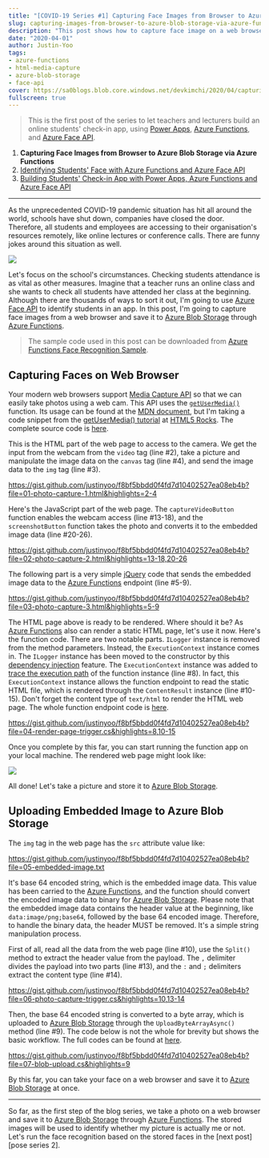 ```yaml
---
title: "[COVID-19 Series #1] Capturing Face Images from Browser to Azure Blob Storage via Azure Functions"
slug: capturing-images-from-browser-to-azure-blob-storage-via-azure-functions
description: "This post shows how to capture face image on a web browser and save it to Azure Blob Storage through Azure Functions."
date: "2020-04-01"
author: Justin-Yoo
tags:
- azure-functions
- html-media-capture
- azure-blob-storage
- face-api
cover: https://sa0blogs.blob.core.windows.net/devkimchi/2020/04/capturing-images-from-browser-to-azure-blob-storage-via-azure-functions-00.png
fullscreen: true
---
```


> This is the first post of the series to let teachers and lecturers build an online students' check-in app, using [Power Apps][power apps], [Azure Functions][az func], and [Azure Face API][az cog faceapi].

1. **Capturing Face Images from Browser to Azure Blob Storage via Azure Functions**
2. [Identifying Students' Face with Azure Functions and Azure Face API][post series 2]
3. [Building Students' Check-in App with Power Apps, Azure Functions and Azure Face API][post series 3]

---

As the unprecedented COVID-19 pandemic situation has hit all around the world, schools have shut down, companies have closed the door. Therefore, all students and employees are accessing to their organisation's resources remotely, like online lectures or conference calls. There are funny jokes around this situation as well.

![][image-02]

Let's focus on the school's circumstances. Checking students attendance is as vital as other measures. Imagine that a teacher runs an online class and she wants to check all students have attended her class at the beginning. Although there are thousands of ways to sort it out, I'm going to use [Azure Face API][az cog faceapi] to identify students in an app. In this post, I'm going to capture face images from a web browser and save it to [Azure Blob Storage][az storage blob] through [Azure Functions][az func].

> The sample code used in this post can be downloaded from [Azure Functions Face Recognition Sample][gh sample].


## Capturing Faces on Web Browser ##

Your modern web browsers support [Media Capture API][mdn media capture] so that we can easily take photos using a web cam. This API uses the [`getUserMedia()`][mdn getusermedia] function. Its usage can be found at the [MDN document][mdn getusermedia], but I'm taking a code snippet from the [getUserMedia() tutorial][html5rocks tutorial getusermedia] at [HTML5 Rocks][html5rocks tutorial]. The complete source code is [here][gh photocapture].

This is the HTML part of the web page to access to the camera. We get the input from the webcam from the `video` tag (line #2), take a picture and manipulate the image data on the `canvas` tag (line #4), and send the image data to the `img` tag (line #3).

https://gist.github.com/justinyoo/f8bf5bbdd0f4fd7d10402527ea08eb4b?file=01-photo-capture-1.html&highlights=2-4

Here's the JavaScript part of the web page. The `captureVideoButton` function enables the webcam access (line #13-18), and the `screenshotButton` function takes the photo and converts it to the embedded image data (line #20-26).

https://gist.github.com/justinyoo/f8bf5bbdd0f4fd7d10402527ea08eb4b?file=02-photo-capture-2.html&highlights=13-18,20-26

The following part is a very simple [jQuery][jq] code that sends the embedded image data to the [Azure Functions][az func] endpoint (line #5-9).

https://gist.github.com/justinyoo/f8bf5bbdd0f4fd7d10402527ea08eb4b?file=03-photo-capture-3.html&highlights=5-9

The HTML page above is ready to be rendered. Where should it be? As [Azure Functions][az func] also can render a static HTML page, let's use it now. Here's the function code. There are two notable parts. `ILogger` instance is removed from the method parameters. Instead, the `ExecutionContext` instance comes in. The `ILogger` instance has been moved to the constructor by this [dependency injection][az func di] feature. The `ExecutionContext` instance was added to [trace the execution path][az func executioncontext] of the function instance (line #8). In fact, this `ExecutionContext` instance allows the function endpoint to read the static HTML file, which is rendered through the `ContentResult` instance (line #10-15). Don't forget the content type of `text/html` to render the HTML web page. The whole function endpoint code is [here][gh trigger renderpage].

https://gist.github.com/justinyoo/f8bf5bbdd0f4fd7d10402527ea08eb4b?file=04-render-page-trigger.cs&highlights=8,10-15

Once you complete by this far, you can start running the function app on your local machine. The rendered web page might look like:

![][image-01]

All done! Let's take a picture and store it to [Azure Blob Storage][az storage blob].


## Uploading Embedded Image to Azure Blob Storage ##

The `img` tag in the web page has the `src` attribute value like:

https://gist.github.com/justinyoo/f8bf5bbdd0f4fd7d10402527ea08eb4b?file=05-embedded-image.txt

It's base 64 encoded string, which is the embedded image data. This value has been carried to the [Azure Functions][az func], and the function should convert the encoded image data to binary for [Azure Blob Storage][az storage blob]. Please note that the embedded image data contains the header value at the beginning, like `data:image/png;base64`, followed by the base 64 encoded image. Therefore, to handle the binary data, the header MUST be removed. It's a simple string manipulation process.

First of all, read all the data from the web page (line #10), use the `Split()` method to extract the header value from the payload. The `,` delimiter divides the payload into two parts (line #13), and the `:` and `;` delimiters extract the content type (line #14).

https://gist.github.com/justinyoo/f8bf5bbdd0f4fd7d10402527ea08eb4b?file=06-photo-capture-trigger.cs&highlights=10,13-14

Then, the base 64 encoded string is converted to a byte array, which is uploaded to [Azure Blob Storage][az storage blob] through the `UploadByteArrayAsync()` method (line #9). The code below is not the whole for brevity but shows the basic workflow. The full codes can be found at [here][gh trigger photocapture].

https://gist.github.com/justinyoo/f8bf5bbdd0f4fd7d10402527ea08eb4b?file=07-blob-upload.cs&highlights=9

By this far, you can take your face on a web browser and save it to [Azure Blob Storage][az storage blob] at once.

---

So far, as the first step of the blog series, we take a photo on a web browser and save it to [Azure Blob Storage][az storage blob] through [Azure Functions][az func]. The stored images will be used to identify whether my picture is actually me or not. Let's run the face recognition based on the stored faces in the [next post][pose series 2].


[image-01]: https://sa0blogs.blob.core.windows.net/devkimchi/2020/04/capturing-images-from-browser-to-azure-blob-storage-via-azure-functions-01.png
[image-02]: https://sa0blogs.blob.core.windows.net/devkimchi/2020/04/capturing-images-from-browser-to-azure-blob-storage-via-azure-functions-02.jpeg

[post series 2]: /2020/04/08/identifying-faces-through-azure-functions-using-face-api
[post series 3]: /2020/04/15/building-online-check-in-app-with-power-apps/

[gh sample]: https://github.com/devkimchi/Azure-Functions-Face-Recognition-Sample
[gh photocapture]: https://github.com/devkimchi/Azure-Functions-Face-Recognition-Sample/blob/master/src/FaceApiSample.FunctionApp/photo-capture.html
[gh trigger renderpage]: https://github.com/devkimchi/Azure-Functions-Face-Recognition-Sample/blob/master/src/FaceApiSample.FunctionApp/RenderPageHttpTrigger.cs
[gh trigger photocapture]: https://github.com/devkimchi/Azure-Functions-Face-Recognition-Sample/blob/master/src/FaceApiSample.FunctionApp/PhotoCaptureHttpTrigger.cs

[mdn media capture]: https://developer.mozilla.org/en/docs/Web/API/Media_Streams_API
[mdn getusermedia]: https://developer.mozilla.org/en/docs/Web/API/MediaDevices/getUserMedia

[html5rocks tutorial]: https://www.html5rocks.com/en/tutorials/
[html5rocks tutorial getusermedia]: https://www.html5rocks.com/en/tutorials/getusermedia/intro/

[jq]: https://jquery.com/

[az logapp]: https://docs.microsoft.com/azure/logic-apps/logic-apps-overview?WT.mc_id=devkimchicom-blog-juyoo
[az func]: https://docs.microsoft.com/azure/azure-functions/functions-overview?WT.mc_id=devkimchicom-blog-juyoo
[az func di]: https://docs.microsoft.com/azure/azure-functions/functions-dotnet-dependency-injection?WT.mc_id=devkimchicom-blog-juyoo
[az func executioncontext]: https://github.com/Azure/azure-functions-host/wiki/Retrieving-information-about-the-currently-running-function#net-languages-c-f-etc

[az storage blob]: https://docs.microsoft.com/azure/storage/blobs/storage-blobs-overview?WT.mc_id=devkimchicom-blog-juyoo

[az cog faceapi]: https://docs.microsoft.com/azure/cognitive-services/face/overview?WT.mc_id=devkimchicom-blog-juyoo

[power apps]: https://powerapps.microsoft.com/?WT.mc_id=devkimchicom-blog-juyoo
